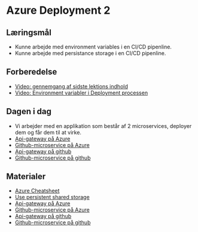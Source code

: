 # Azure Deployment 2


## Læringsmål
* Kunne arbejde med environment variables i en CI/CD pipenline. 
* Kunne arbejde med persistance storage i en CI/CD pipenline. 

## Forberedelse
* [Video: gennemgang af sidste lektions indhold](https://youtu.be/qpxVNXjHSFQ)
* [Video: Environment variabler i Deployment processen]()

## Dagen i dag
* Vi arbejder med en applikation som består af 2 microservices, deployer dem og får dem til at virke. 
* [Api-gateway på Azure](https://api-gateway-xx-bfb3bkgfcmhnaph3.northeurope-01.azurewebsites.net/)
* [Github-microservice på Azure](https://github-microservice-gygahdabdwbjbbhj.northeurope-01.azurewebsites.net/)
* [Api-gateway på github](https://github.com/ITAKEA/api_gateway)
* [Github-microservice på github](https://github.com/ITAKEA/github_microservice)

## Materialer
* [Azure Cheatsheet](materialer/azure_cheatsheet.md)
* [Use persistent shared storage](https://learn.microsoft.com/en-us/azure/app-service/configure-custom-container?pivots=container-linux&tabs=debian#use-persistent-shared-storage)
* [Api-gateway på Azure](https://api-gateway-xx-bfb3bkgfcmhnaph3.northeurope-01.azurewebsites.net/)
* [Github-microservice på Azure](https://github-microservice-gygahdabdwbjbbhj.northeurope-01.azurewebsites.net/)
* [Api-gateway på github](https://github.com/ITAKEA/api_gateway)
* [Github-microservice på github](https://github.com/ITAKEA/github_microservice)